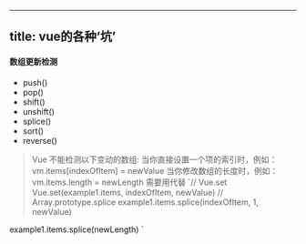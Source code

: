 
---
title: vue的各种‘坑’
---




#### 数组更新检测
- push()
- pop()
- shift()
- unshift()
- splice()
- sort()
- reverse()

> Vue 不能检测以下变动的数组:
> 当你直接设置一个项的索引时，例如： vm.items[indexOfItem] = newValue
当你修改数组的长度时，例如： vm.items.length = newLength
> 需要用代替
`// Vue.set
Vue.set(example1.items, indexOfItem, newValue)
// Array.prototype.splice
example1.items.splice(indexOfItem, 1, newValue)

example1.items.splice(newLength)
`

